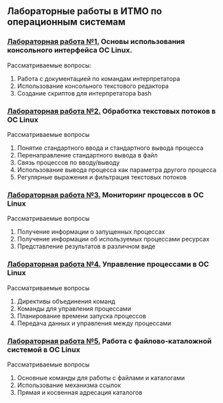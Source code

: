 ## Лабораторные работы в ИТМО по операционным системам 

### [Лабораторная работа №1.](https://github.com/tony-gk/operation-system-labs/tree/master/lab1) Основы использования консольного интерфейса ОС Linux.
Рассматриваемые вопросы:
1. Работа с документацией по командам интерпретатора
2. Использование консольного текстового редактора
3. Создание скриптов для интерпретатора bash

### [Лабораторная работа №2.](https://github.com/tony-gk/operation-system-labs/tree/master/lab2) Обработка текстовых потоков в ОС Linux
Рассматриваемые вопросы
1. Понятие стандартного ввода и стандартного вывода процесса
2. Перенаправление стандартного вывода в файл
3. Связь процессов по вводу/выводу
4. Использование вывода процесса как параметра другого процесса
5. Регулярные выражения и фильтрация текстовых потоков

### [Лабораторная работа №3.](https://github.com/tony-gk/operation-system-labs/tree/master/lab3) Мониторинг процессов в ОС Linux
Рассматриваемые вопросы
1. Получение информации о запущенных процессах
2. Получение информации об используемых процессами ресурсах
3. Представление результатов в различном виде

### [Лабораторная работа №4.](https://github.com/tony-gk/operation-system-labs/tree/master/lab4) Управление процессами в ОС Linux
Рассматриваемые вопросы
1. Директивы объединения команд
2. Команды для управления процессами
3. Планирование времени запуска процессов
4. Передача данных и управления между процессами

### [Лабораторная работа №5.](https://github.com/tony-gk/operation-system-labs/tree/master/lab5) Работа с файлово-каталожной системой в ОС Linux
Рассматриваемые вопросы
1. Основные команды для работы с файлами и каталогами
2. Использование механизма ссылок
3. Прямая и косвенная адресация каталогов
